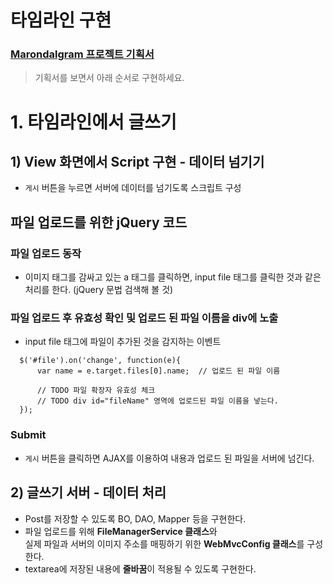 # 타임라인 구현

### [Marondalgram 프로젝트 기획서](https://ovenapp.io/project/MEoDuSsYW8NUBUR7wH788CN5yck53bCz#IMbQe)

> 기획서를 보면서 아래 순서로 구현하세요.  

# 1. 타임라인에서 글쓰기

## 1) View 화면에서 Script 구현 - 데이터 넘기기

* `게시` 버튼을 누르면 서버에 데이터를 넘기도록 스크립트 구성

## 파일 업로드를 위한 jQuery 코드

### 파일 업로드 동작
- 이미지 태그를 감싸고 있는 a 태그를 클릭하면, input file 태그를 클릭한 것과 같은 처리를 한다. (jQuery 문법 검색해 볼 것)

### 파일 업로드 후 유효성 확인 및 업로드 된 파일 이름을 div에 노출

* input file 태그에 파일이 추가된 것을 감지하는 이벤트 
```
  $('#file').on('change', function(e){
      var name = e.target.files[0].name;  // 업로드 된 파일 이름

      // TODO 파일 확장자 유효성 체크
      // TODO div id="fileName" 영역에 업로드된 파일 이름을 넣는다.
  });
```

### Submit
* `게시` 버튼을 클릭하면 AJAX를 이용하여 내용과 업로드 된 파일을 서버에 넘긴다.

## 2) 글쓰기 서버 - 데이터 처리

* Post를 저장할 수 있도록 BO, DAO, Mapper 등을 구현한다.
* 파일 업로드를 위해 **FileManagerService 클래스**와  
 실제 파일과 서버의 이미지 주소를 매핑하기 위한 **WebMvcConfig 클래스**를 구성한다.
* textarea에 저장된 내용에 **줄바꿈**이 적용될 수 있도록 구현한다.
